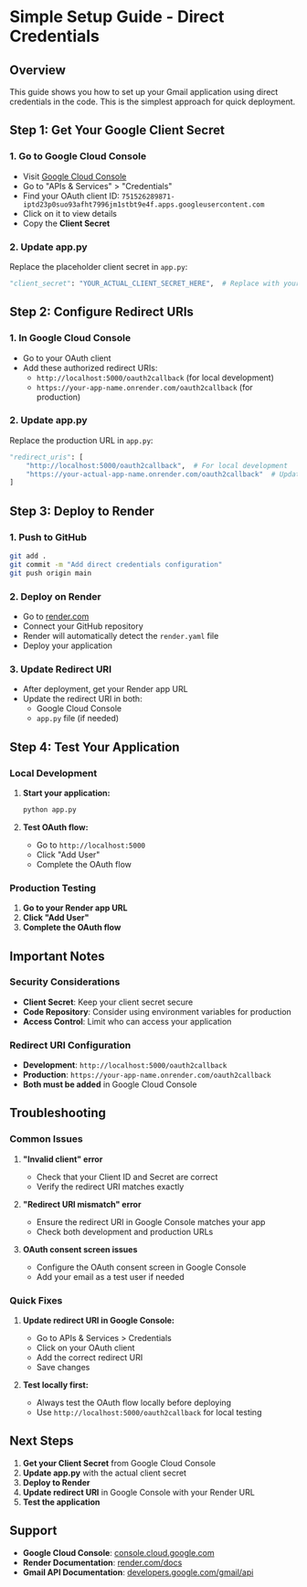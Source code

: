 # Simple Setup Guide - Direct Credentials

## Overview
This guide shows you how to set up your Gmail application using direct credentials in the code. This is the simplest approach for quick deployment.

## Step 1: Get Your Google Client Secret

### 1. Go to Google Cloud Console
- Visit [Google Cloud Console](https://console.cloud.google.com/)
- Go to "APIs & Services" > "Credentials"
- Find your OAuth client ID: `751526289871-iptd23p0suo93afht7996jm1stbt9e4f.apps.googleusercontent.com`
- Click on it to view details
- Copy the **Client Secret**

### 2. Update app.py
Replace the placeholder client secret in `app.py`:

```python
"client_secret": "YOUR_ACTUAL_CLIENT_SECRET_HERE",  # Replace with your actual client secret
```

## Step 2: Configure Redirect URIs

### 1. In Google Cloud Console
- Go to your OAuth client
- Add these authorized redirect URIs:
  - `http://localhost:5000/oauth2callback` (for local development)
  - `https://your-app-name.onrender.com/oauth2callback` (for production)

### 2. Update app.py
Replace the production URL in `app.py`:

```python
"redirect_uris": [
    "http://localhost:5000/oauth2callback",  # For local development
    "https://your-actual-app-name.onrender.com/oauth2callback"  # Update with your actual Render URL
]
```

## Step 3: Deploy to Render

### 1. Push to GitHub
```bash
git add .
git commit -m "Add direct credentials configuration"
git push origin main
```

### 2. Deploy on Render
- Go to [render.com](https://render.com)
- Connect your GitHub repository
- Render will automatically detect the `render.yaml` file
- Deploy your application

### 3. Update Redirect URI
- After deployment, get your Render app URL
- Update the redirect URI in both:
  - Google Cloud Console
  - `app.py` file (if needed)

## Step 4: Test Your Application

### Local Development
1. **Start your application:**
   ```bash
   python app.py
   ```

2. **Test OAuth flow:**
   - Go to `http://localhost:5000`
   - Click "Add User"
   - Complete the OAuth flow

### Production Testing
1. **Go to your Render app URL**
2. **Click "Add User"**
3. **Complete the OAuth flow**

## Important Notes

### Security Considerations
- **Client Secret**: Keep your client secret secure
- **Code Repository**: Consider using environment variables for production
- **Access Control**: Limit who can access your application

### Redirect URI Configuration
- **Development**: `http://localhost:5000/oauth2callback`
- **Production**: `https://your-app-name.onrender.com/oauth2callback`
- **Both must be added** in Google Cloud Console

## Troubleshooting

### Common Issues

1. **"Invalid client" error**
   - Check that your Client ID and Secret are correct
   - Verify the redirect URI matches exactly

2. **"Redirect URI mismatch" error**
   - Ensure the redirect URI in Google Console matches your app
   - Check both development and production URLs

3. **OAuth consent screen issues**
   - Configure the OAuth consent screen in Google Console
   - Add your email as a test user if needed

### Quick Fixes

1. **Update redirect URI in Google Console:**
   - Go to APIs & Services > Credentials
   - Click on your OAuth client
   - Add the correct redirect URI
   - Save changes

2. **Test locally first:**
   - Always test the OAuth flow locally before deploying
   - Use `http://localhost:5000/oauth2callback` for local testing

## Next Steps

1. **Get your Client Secret** from Google Cloud Console
2. **Update app.py** with the actual client secret
3. **Deploy to Render**
4. **Update redirect URI** in Google Console with your Render URL
5. **Test the application**

## Support

- **Google Cloud Console**: [console.cloud.google.com](https://console.cloud.google.com/)
- **Render Documentation**: [render.com/docs](https://render.com/docs)
- **Gmail API Documentation**: [developers.google.com/gmail/api](https://developers.google.com/gmail/api)
